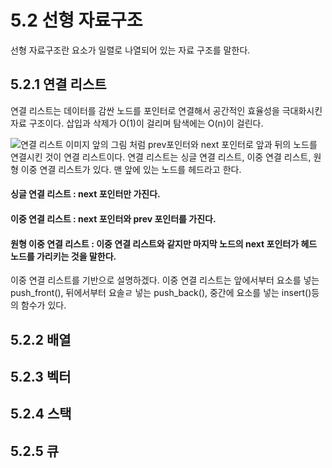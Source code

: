 # 5.2 선형 자료구조
선형 자료구조란 요소가 일렬로 나열되어 있는 자료 구조를 말한다.

## 5.2.1 연결 리스트
연결 리스트는 데이터를 감싼 노드를 포인터로 연결해서 공간적인 효율성을 극대화시킨 자료 구조이다. 
삽입과 삭제가 O(1)이 걸리며 탐색에는 O(n)이 걸린다. 

![연결 리스트 이미지](https://t1.daumcdn.net/cfile/tistory/1834F84B4F17A79012)
앞의 그림 처럼 prev포인터와 next 포인터로 앞과 뒤의 노드를 연결시킨 것이 연결 리스트이다. 
연결 리스트는 싱글 연결 리스트, 이중 연결 리스트, 원형 이중 연결 리스트가 있다. 
맨 앞에 있는 노드를 헤드라고 한다. 

#### 싱글 연결 리스트 : next 포인터만 가진다. 
#### 이중 연결 리스트 : next 포인터와 prev 포인터를 가진다. 
#### 원형 이중 연결 리스트 : 이중 연결 리스트와 같지만 마지막 노드의 next 포인터가 헤드 노드를 가리키는 것을 말한다. 

이중 연결 리스트를 기반으로 설명하겠다. 
이중 연결 리스트는 앞에서부터 요소를 넣는 push_front(), 뒤에서부터 요솔ㄹ 넣는 push_back(), 중간에 요소를 넣는 insert()등의 함수가 있다. 

## 5.2.2 배열

## 5.2.3 벡터

## 5.2.4 스택

## 5.2.5 큐
